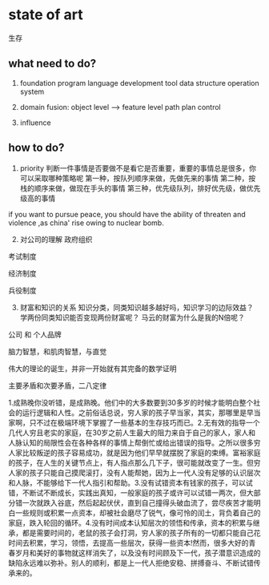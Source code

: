 # state of art

生存
## what need to do?
1. foundation
   program language
   development tool 
   data structure
   operation system

2. domain
   fusion: object level --> feature level
   path plan
   control
   
3. influence

## how to do?
1. priority
判断一件事情是否要做不是看它是否重要，重要的事情总是很多，你可以采取哪种策略呢
第一种，按队列顺序来做，先做先来的事情
第二种，按栈的顺序来做，做现在手头的事情
第三种，优先级队列，排好优先级，做优先级高的事情

if you want to pursue peace, you should have the ability of threaten and violence ,as china' rise owing to nuclear bomb.


2. 对公司的理解
政府组织

考试制度

经济制度

兵役制度

3. 财富和知识的关系
知识分类，同类知识越多越好吗，知识学习的边际效益？
学两份同类知识能否变现两份财富呢？
马云的财富为什么是我的N倍呢？

公司 和 个人品牌

脑力智慧，和肌肉智慧，与直觉

伟大的理论的诞生，并非一开始就有其完备的数学证明

主要矛盾和次要矛盾，二八定律



1.成熟晚你没听错，是成熟晚。他们中的大多数要到30多岁的时候才能明白整个社会的运行逻辑和人性。之前俗话总说，穷人家的孩子早当家，其实，那哪里是早当家啊，只不过在极端环境下掌握了一些基本的生存技巧而已。2.无有效的指导一个几代人穷且老实的家庭，在30岁之前人生最大的阻力来自于自己的家人，家人和人脉认知的局限性会在各种各样的事情上帮倒忙或给出错误的指导。之所以很多穷人家比较叛逆的孩子容易成功，就是因为他们早早就摆脱了家庭的束缚。富裕家庭的孩子，在人生的关键节点上，有人指点那么几下子，很可能就改变了一生。但穷人家的孩子只能自己摸爬滚打，没有人能帮她，因为上一代人没有足够的认识层次和人脉，不能够给下一代人指引和帮助。3.没有试错资本有钱家的孩子，可以试错，不断试不断成长，实践出真知，一般家庭的孩子或许可以试错一两次，但大部分错一次就跌入谷底，然后起起伏伏，直到自己撞得头破血流了，尝尽疾苦才能明白一些规则或积累一点资本，却被社会磨尽了锐气，像可怜的闰土，背负着自己的家庭，跌入轮回的循环。4.没有时间成本认知层次的领悟和传承，资本的积累与继承，都是需要时间的，老鼠的孩子会打洞，穷人家的孩子所有的一切都只能自己花时间去积累，学习，领悟，去提高一些层次，获得一些资本!然而，很多大好的青春岁月和美好的事物就这样消失了，以及没有时间顾及下一代，孩子潜意识造成的缺陷永远难以弥补。别人的顺利，都是上一代人拒绝安稳、拼搏奋斗、不断试错传承来的。
